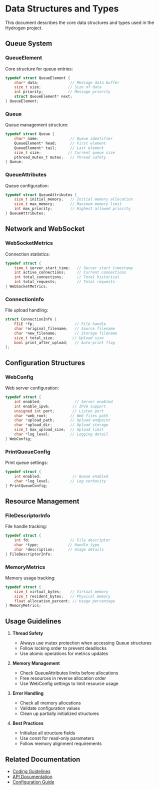 # Data Structures and Types

This document describes the core data structures and types used in the Hydrogen project.

## Queue System

### QueueElement
Core structure for queue entries:
```c
typedef struct QueueElement {
    char* data;              // Message data buffer
    size_t size;            // Size of data
    int priority;           // Message priority
    struct QueueElement* next;
} QueueElement;
```

### Queue
Queue management structure:
```c
typedef struct Queue {
    char* name;              // Queue identifier
    QueueElement* head;      // First element
    QueueElement* tail;      // Last element
    size_t size;            // Current queue size
    pthread_mutex_t mutex;   // Thread safety
} Queue;
```

### QueueAttributes
Queue configuration:
```c
typedef struct QueueAttributes {
    size_t initial_memory;   // Initial memory allocation
    size_t max_memory;       // Maximum memory limit
    int max_priority;        // Highest allowed priority
} QueueAttributes;
```

## Network and WebSocket

### WebSocketMetrics
Connection statistics:
```c
typedef struct {
    time_t server_start_time;   // Server start timestamp
    int active_connections;     // Current connections
    int total_connections;      // Total historical
    int total_requests;         // Total requests
} WebSocketMetrics;
```

### ConnectionInfo
File upload handling:
```c
struct ConnectionInfo {
    FILE *fp;                  // File handle
    char *original_filename;   // Source filename
    char *new_filename;        // Storage filename
    size_t total_size;        // Upload size
    bool print_after_upload;   // Auto-print flag
};
```

## Configuration Structures

### WebConfig
Web server configuration:
```c
typedef struct {
    int enabled;               // Server enabled
    int enable_ipv6;          // IPv6 support
    unsigned int port;        // Listen port
    char *web_root;          // Web files path
    char *upload_path;       // Upload endpoint
    char *upload_dir;        // Upload storage
    size_t max_upload_size;  // Upload limit
    char *log_level;         // Logging detail
} WebConfig;
```

### PrintQueueConfig
Print queue settings:
```c
typedef struct {
    int enabled;              // Queue enabled
    char *log_level;         // Log verbosity
} PrintQueueConfig;
```

## Resource Management

### FileDescriptorInfo
File handle tracking:
```c
typedef struct {
    int fd;                  // File descriptor
    char *type;             // Handle type
    char *description;      // Usage details
} FileDescriptorInfo;
```

### MemoryMetrics
Memory usage tracking:
```c
typedef struct {
    size_t virtual_bytes;    // Virtual memory
    size_t resident_bytes;   // Physical memory
    float allocation_percent; // Usage percentage
} MemoryMetrics;
```

## Usage Guidelines

1. **Thread Safety**
   - Always use mutex protection when accessing Queue structures
   - Follow locking order to prevent deadlocks
   - Use atomic operations for metrics updates

2. **Memory Management**
   - Check QueueAttributes limits before allocations
   - Free resources in reverse allocation order
   - Use WebConfig settings to limit resource usage

3. **Error Handling**
   - Check all memory allocations
   - Validate configuration values
   - Clean up partially initialized structures

4. **Best Practices**
   - Initialize all structure fields
   - Use const for read-only parameters
   - Follow memory alignment requirements

## Related Documentation

- [Coding Guidelines](./coding_guidelines.md)
- [API Documentation](./api.md)
- [Configuration Guide](./configuration.md)